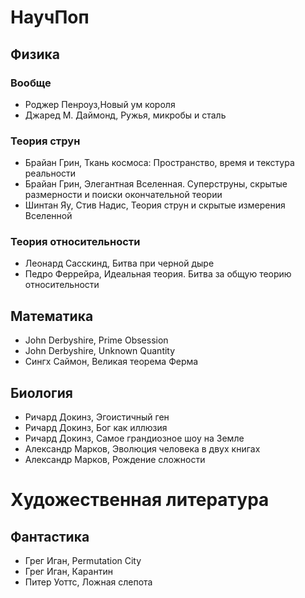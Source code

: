 # НаучПоп
## Физика
### Вообще
  * Роджер Пенроуз,Новый ум короля
  * Джаред М. Даймонд, Ружья, микробы и сталь
 
### Теория струн

  * Брайан Грин, Ткань космоса: Пространство, время и текстура реальности
  * Брайан Грин, Элегантная Вселенная. Суперструны, скрытые размерности и поиски окончательной теории
  * Шинтан Яу, Стив Надис, Теория струн и скрытые измерения Вселенной

### Теория относительности

  * Леонард Сасскинд, Битва при черной дыре
  * Педро Феррейра, Идеальная теория. Битва за общую теорию относительности

## Математика

  * John Derbyshire, Prime Obsession
  * John Derbyshire, Unknown Quantity
  * Сингх Саймон, Великая теорема Ферма
  
## Биология
  * Ричард Докинз, Эгоистичный ген
  * Ричард Докинз, Бог как иллюзия
  * Ричард Докинз, Самое грандиозное шоу на Земле
  * Александр Марков, Эволюция человека в двух книгах
  * Александр Марков, Рождение сложности
 
# Художественная литература

 ## Фантастика
   
   * Грег Иган, Permutation City
   * Грег Иган, Карантин
   * Питер Уоттс, Ложная слепота
